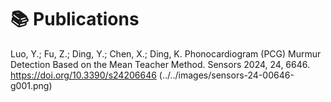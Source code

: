 # 📚 Publications 
Luo, Y.; Fu, Z.; Ding, Y.; Chen, X.; Ding, K. Phonocardiogram (PCG) Murmur Detection Based on the Mean Teacher Method. Sensors 2024, 24, 6646. https://doi.org/10.3390/s24206646 (../../images/sensors-24-00646-g001.png)